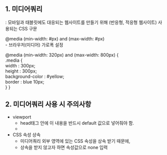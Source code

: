 ## 1. 미디어쿼리
: 모바일과 태블릿에도 대응되는 웹사이트를 만들기 위해 (반응형, 적응형 웹사이트) 사용되는 CSS 구문

@media (min-width: #px) and (max-width: #px)
<br>- 브라우저(미디어) 가로폭 설정

@media (min-width: 320px) and (max-width: 800px) {
<br>.media {
<br>width : 300px;
<br>height : 300px;
<br>background-color : #yellow;
<br>border : blue 10px;
<br>}
}

## 2. 미디어쿼리 사용 시 주의사항
- viewport
  - head태그 안에 이 내용을 반드시 default 값으로 넣어줘야 함.
  - <meta name="viewport" content="width=device-width, initial-scale=1.0">
- CSS 속성 상속
  - 미디어쿼리 외부 영역에 있는 CSS 속성을 상속 받기 때문에,
  - 상속을 받지 않고자 하면 속성값으로 none 입력

